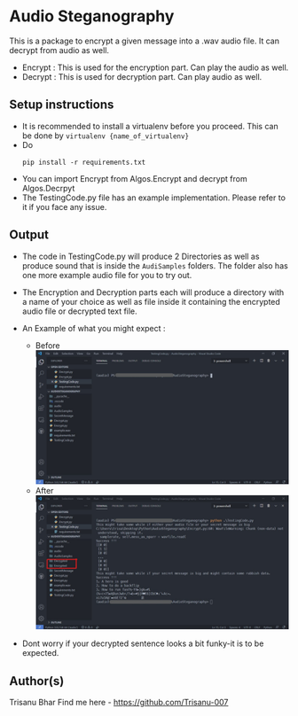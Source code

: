 # Audio Steganography
This is a package to encrypt a given message into a .wav audio file. It can decrypt from audio as well.
- Encrypt : This is used for the encryption part. Can play the audio as well.
- Decrypt : This is used for decryption part. Can play audio as well.

## Setup instructions
- It is recommended to install a virtualenv before you proceed. This can be done by ```virtualenv {name_of_virtualenv}```
- Do 
    ```python3
    pip install -r requirements.txt
    ```
- You can import Encrypt from Algos.Encrypt and decrypt from Algos.Decrpyt
- The TestingCode.py file has an example implementation. Please refer to it if you face any issue.

## Output
- The code in TestingCode.py will produce 2 Directories as well as produce sound that is inside the ```AudiSamples``` folders. The folder also has one more example audio file for you to try out.
- The Encryption and Decryption parts each will produce a directory with a name of your choice as well as file inside it containing the encrypted audio file or decrypted text file.
- An Example of what you might expect :
  - Before
    ![Before](Images/Before.jpg)
  - After 
    ![After](Images/After.jpg)

- Dont worry if your decrypted sentence looks a bit funky-it is to be expected.

## Author(s)

Trisanu Bhar 
Find me here - https://github.com/Trisanu-007
